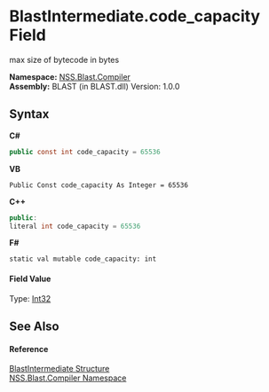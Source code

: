 # BlastIntermediate.code_capacity Field
 

max size of bytecode in bytes

**Namespace:**&nbsp;<a href="26a25caa-f50b-92ad-f15c-dbb9db1493ae.md">NSS.Blast.Compiler</a><br />**Assembly:**&nbsp;BLAST (in BLAST.dll) Version: 1.0.0

## Syntax

**C#**<br />
``` C#
public const int code_capacity = 65536
```

**VB**<br />
``` VB
Public Const code_capacity As Integer = 65536
```

**C++**<br />
``` C++
public:
literal int code_capacity = 65536
```

**F#**<br />
``` F#
static val mutable code_capacity: int
```


#### Field Value
Type: <a href="https://docs.microsoft.com/dotnet/api/system.int32" target="_blank" rel="noopener noreferrer">Int32</a>

## See Also


#### Reference
<a href="32900304-967e-b7b4-7743-8a10dd78931b.md">BlastIntermediate Structure</a><br /><a href="26a25caa-f50b-92ad-f15c-dbb9db1493ae.md">NSS.Blast.Compiler Namespace</a><br />